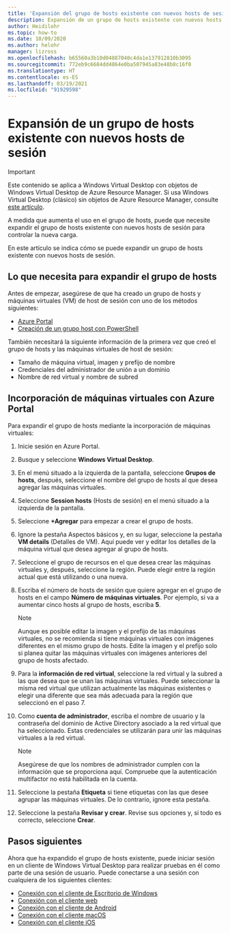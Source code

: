 ```yaml
---
title: 'Expansión del grupo de hosts existente con nuevos hosts de sesión: Azure'
description: Expansión de un grupo de hosts existente con nuevos hosts de sesión en Windows Virtual Desktop.
author: Heidilohr
ms.topic: how-to
ms.date: 10/09/2020
ms.author: helohr
manager: lizross
ms.openlocfilehash: b65560a3b10d04887040c4da1e137912810b3095
ms.sourcegitcommit: 772eb9c6684dd4864e0ba507945a83e48b8c16f0
ms.translationtype: HT
ms.contentlocale: es-ES
ms.lasthandoff: 03/19/2021
ms.locfileid: "91929598"
---
```

# <a name="expand-an-existing-host-pool-with-new-session-hosts"></a>Expansión de un grupo de hosts existente con nuevos hosts de sesión

>[!IMPORTANT]
>Este contenido se aplica a Windows Virtual Desktop con objetos de Windows Virtual Desktop de Azure Resource Manager. Si usa Windows Virtual Desktop (clásico) sin objetos de Azure Resource Manager, consulte [este artículo](./virtual-desktop-fall-2019/expand-existing-host-pool-2019.md).

A medida que aumenta el uso en el grupo de hosts, puede que necesite expandir el grupo de hosts existente con nuevos hosts de sesión para controlar la nueva carga.

En este artículo se indica cómo se puede expandir un grupo de hosts existente con nuevos hosts de sesión.

## <a name="what-you-need-to-expand-the-host-pool"></a>Lo que necesita para expandir el grupo de hosts

Antes de empezar, asegúrese de que ha creado un grupo de hosts y máquinas virtuales (VM) de host de sesión con uno de los métodos siguientes:

- [Azure Portal](./create-host-pools-azure-marketplace.md)
- [Creación de un grupo host con PowerShell](./create-host-pools-powershell.md)

También necesitará la siguiente información de la primera vez que creó el grupo de hosts y las máquinas virtuales de host de sesión:

- Tamaño de máquina virtual, imagen y prefijo de nombre
- Credenciales del administrador de unión a un dominio
- Nombre de red virtual y nombre de subred

## <a name="add-virtual-machines-with-the-azure-portal"></a>Incorporación de máquinas virtuales con Azure Portal

Para expandir el grupo de hosts mediante la incorporación de máquinas virtuales:

1. Inicie sesión en Azure Portal.

2. Busque y seleccione **Windows Virtual Desktop**.

3. En el menú situado a la izquierda de la pantalla, seleccione **Grupos de hosts**, después, seleccione el nombre del grupo de hosts al que desea agregar las máquinas virtuales.

4. Seleccione **Session hosts** (Hosts de sesión) en el menú situado a la izquierda de la pantalla.

5. Seleccione **+Agregar** para empezar a crear el grupo de hosts.

6. Ignore la pestaña Aspectos básicos y, en su lugar, seleccione la pestaña **VM details** (Detalles de VM). Aquí puede ver y editar los detalles de la máquina virtual que desea agregar al grupo de hosts.

7. Seleccione el grupo de recursos en el que desea crear las máquinas virtuales y, después, seleccione la región. Puede elegir entre la región actual que está utilizando o una nueva.

8. Escriba el número de hosts de sesión que quiere agregar en el grupo de hosts en el campo **Número de máquinas virtuales**. Por ejemplo, si va a aumentar cinco hosts al grupo de hosts, escriba **5**.

    >[!NOTE]
    >Aunque es posible editar la imagen y el prefijo de las máquinas virtuales, no se recomienda si tiene máquinas virtuales con imágenes diferentes en el mismo grupo de hosts. Edite la imagen y el prefijo solo si planea quitar las máquinas virtuales con imágenes anteriores del grupo de hosts afectado.

9. Para la **información de red virtual**, seleccione la red virtual y la subred a las que desea que se unan las máquinas virtuales. Puede seleccionar la misma red virtual que utilizan actualmente las máquinas existentes o elegir una diferente que sea más adecuada para la región que seleccionó en el paso 7.

10. Como **cuenta de administrador**, escriba el nombre de usuario y la contraseña del dominio de Active Directory asociado a la red virtual que ha seleccionado. Estas credenciales se utilizarán para unir las máquinas virtuales a la red virtual.

      >[!NOTE]
      >Asegúrese de que los nombres de administrador cumplen con la información que se proporciona aquí. Compruebe que la autenticación multifactor no está habilitada en la cuenta.

11. Seleccione la pestaña **Etiqueta** si tiene etiquetas con las que desee agrupar las máquinas virtuales. De lo contrario, ignore esta pestaña.

12. Seleccione la pestaña **Revisar y crear**. Revise sus opciones y, si todo es correcto, seleccione **Crear**.

## <a name="next-steps"></a>Pasos siguientes

Ahora que ha expandido el grupo de hosts existente, puede iniciar sesión en un cliente de Windows Virtual Desktop para realizar pruebas en él como parte de una sesión de usuario. Puede conectarse a una sesión con cualquiera de los siguientes clientes:

- [Conexión con el cliente de Escritorio de Windows](./connect-windows-7-10.md)
- [Conexión con el cliente web](./connect-web.md)
- [Conexión con el cliente de Android](./connect-android.md)
- [Conexión con el cliente macOS](./connect-macos.md)
- [Conexión con el cliente iOS](./connect-ios.md)
